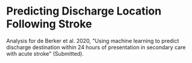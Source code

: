 # Predicting Discharge Location Following Stroke

Analysis for de Berker et al. 2020,
"Using machine learning to predict discharge destination within 24 hours of presentation in secondary care with acute stroke" (Submitted).


